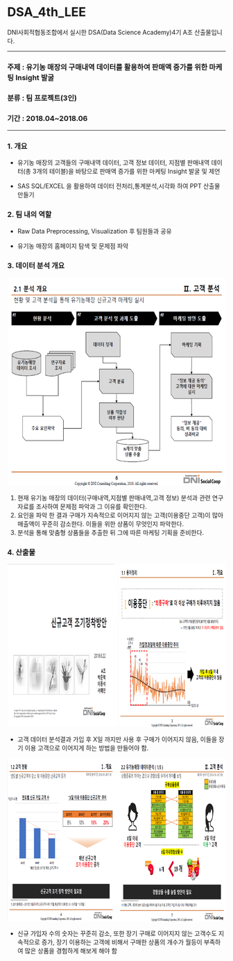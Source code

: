 # DSA_4th_LEE
DNI사회적협동조합에서 실시한 DSA(Data Science Academy)4기 A조 산출물입니다.

------
### 주제 : 유기농 매장의 구매내역 데이터를 활용하여 판매액 증가를 위한 마케팅 Insight 발굴 
### 분류 : 팀 프로젝트(3인)
### 기간 : 2018.04~2018.06
------

### 1. 개요
* 유기농 매장의 고객들의 구매내역 데이터, 고객 정보 데이터, 지점별 판매내역 데이터(총 3개의 테이블)을 바탕으로 판매액 증가를 위한 마케팅 Insight 발굴 및 제언

* SAS SQL/EXCEL 을 활용하여 데이터 전처리,통계분석,시각화 하여 PPT 산출물 만들기

### 2. 팀 내의 역할
* Raw Data Preprocessing, Visualization 후 팀원들과 공유

* 유기농 매장의 홈페이지 탐색 및 문제점 파악


### 3. 데이터 분석 개요

<img src="https://github.com/dongseoklee1541/DSA_4th_LEE/blob/master/pic/image1.png" width="640" height="480" />

1. 현재 유기농 매장의 데이터(구매내역,지점별 판매내역,고객 정보) 분석과 관련 연구자료를 조사하여  문제점 파악과 그 이유를 확인한다. 
2. 요인을 파악 한 결과 구매가 지속적으로 이어지지 않는 고객(이용중단 고객)이 많아 매출액이 꾸준히 감소한다. 이들을 위한 상품이 무엇인지 파악한다.
3. 분석을 통해 맞춤형 상품들을 추출한 뒤 그에 따른 마케팅 기획을 준비한다.


### 4. 산출물
<img src="https://github.com/dongseoklee1541/DSA_4th_LEE/blob/master/pic/image2.png" width="1020" height="376" />

* 고객 데이터 분석결과 가입 후 X일 까지만 사용 후 구매가 이어지지 않음, 이들을 장기 이용 고객으로 이어지게 하는 방법을 만들어야 함.

<img src="https://github.com/dongseoklee1541/DSA_4th_LEE/blob/master/pic/image3.png" width="1020" height="376" />

* 신규 가입자 수의 숫자는 꾸준히 감소, 또한 장기 구매로 이어지지 않는 고객수도 지속적으로 증가, 장기 이용하는 고객에 비해서 구매한 상품의 개수가 월등이 부족하여 많은 상품을 경험하게 해보게 해야 함
